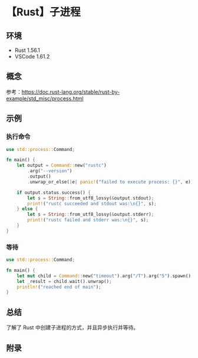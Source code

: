 # 【Rust】子进程

## 环境

- Rust 1.56.1
- VSCode 1.61.2

## 概念

参考：<https://doc.rust-lang.org/stable/rust-by-example/std_misc/process.html>  

## 示例

### 执行命令

```rust
use std::process::Command;

fn main() {
    let output = Command::new("rustc")
        .arg("--version")
        .output()
        .unwrap_or_else(|e| panic!("failed to execute process: {}", e));

    if output.status.success() {
        let s = String::from_utf8_lossy(&output.stdout);
        print!("rustc succeeded and stdout was:\n{}", s);
    } else {
        let s = String::from_utf8_lossy(&output.stderr);
        print!("rustc failed and stderr was:\n{}", s);
    }
}
```

### 等待

```rust
use std::process::Command;

fn main() {
    let mut child = Command::new("timeout").arg("/T").arg("5").spawn().unwrap();
    let _result = child.wait().unwrap();
    println!("reached end of main");
}
```

## 总结

了解了 Rust 中创建子进程的方式，并且异步执行并等待。

## 附录
